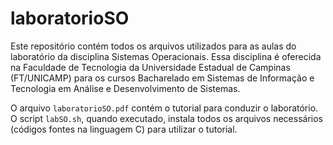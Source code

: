 # laboratorioSO
Este repositório contém todos os arquivos utilizados para as aulas do laboratório da disciplina Sistemas Operacionais. 
Essa disciplina é oferecida na Faculdade de Tecnologia da Universidade Estadual de Campinas (FT/UNICAMP) para os cursos 
Bacharelado em Sistemas de Informação e Tecnologia em Análise e Desenvolvimento de Sistemas.

O arquivo `laboratorioSO.pdf` contém o tutorial para conduzir o laboratório. O script `labSO.sh`, quando executado, instala todos os arquivos necessários (códigos fontes na linguagem C) para utilizar o tutorial. 
